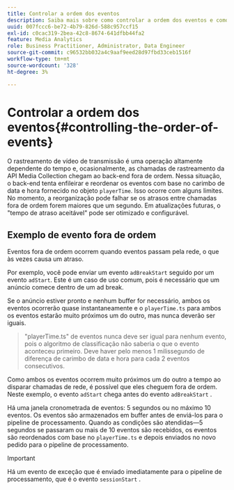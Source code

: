 ```yaml
---
title: Controlar a ordem dos eventos
description: Saiba mais sobre como controlar a ordem dos eventos e como em alguns casos os eventos são reordenados com base no carimbo de data e hora fornecido no objeto playerTime .
uuid: 007fccc6-be72-4b79-826d-588c957ccf15
exl-id: c0cac319-2bea-42c8-8674-641dfbb44fa2
feature: Media Analytics
role: Business Practitioner, Administrator, Data Engineer
source-git-commit: c96532bb032a4c9aaf9eed28d97fbd33ceb1516f
workflow-type: tm+mt
source-wordcount: '328'
ht-degree: 3%

---
```


# Controlar a ordem dos eventos{#controlling-the-order-of-events}

O rastreamento de vídeo de transmissão é uma operação altamente dependente do tempo e, ocasionalmente, as chamadas de rastreamento da API Media Collection chegam ao back-end fora de ordem. Nessa situação, o back-end tenta enfileirar e reordenar os eventos com base no carimbo de data e hora fornecido no objeto `playerTime`.  Isso ocorre com alguns limites. No momento, a reorganização pode falhar se os atrasos entre chamadas fora de ordem forem maiores que um segundo. Em atualizações futuras, o &quot;tempo de atraso aceitável&quot; pode ser otimizado e configurável.

## Exemplo de evento fora de ordem

Eventos fora de ordem ocorrem quando eventos passam pela rede, o que às vezes causa um atraso.

Por exemplo, você pode enviar um evento `adBreakStart` seguido por um evento `adStart`. Este é um caso de uso comum, pois é necessário que um anúncio comece dentro de um ad break.

Se o anúncio estiver pronto e nenhum buffer for necessário, ambos os eventos ocorrerão quase instantaneamente e o `playerTime.ts` para ambos os eventos estarão muito próximos um do outro, mas nunca deverão ser iguais.

> &quot;playerTime.ts&quot; de eventos nunca deve ser igual para nenhum evento, pois o algoritmo de classificação não saberia o que o evento aconteceu primeiro. Deve haver pelo menos 1 milissegundo de diferença de carimbo de data e hora para cada 2 eventos consecutivos.

Como ambos os eventos ocorrem muito próximos um do outro a tempo ao disparar chamadas de rede, é possível que eles cheguem fora de ordem. Neste exemplo, o evento `adStart` chega antes do evento `adBreakStart` .


Há uma janela cronometrada de eventos: 5 segundos ou no máximo 10 eventos. Os eventos são armazenados em buffer antes de enviá-los para o pipeline de processamento. Quando as condições são atendidas—5 segundos se passaram ou mais de 10 eventos são recebidos, os eventos são reordenados com base no `playerTime.ts` e depois enviados no novo pedido para o pipeline de processamento.

>[!IMPORTANT]
>
>Há um evento de exceção que é enviado imediatamente para o pipeline de processamento, que é o evento `sessionStart` .
